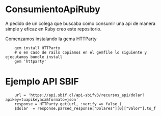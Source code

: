 # ConsumientoApiRuby
A pedido de un colega que buscaba como consumir una api de manera simple y eficaz en Ruby creo este repositorio.

Comenzamos instalando la gema HTTParty
```
    gem install HTTParty
    # o en caso de rails copiamos en el gemfile lo siguiente y ejecutamos bundle install
    gem 'httparty' 
```

# Ejemplo API SBIF
```
    url = 'https://api.sbif.cl/api-sbifv3/recursos_api/dolar?apikey=tuapikeyaca&formato=json'
    response = HTTParty.get(url, :verify => false )
    $dolar  = response.parsed_response["Dolares"][0]["Valor"].to_f
```
